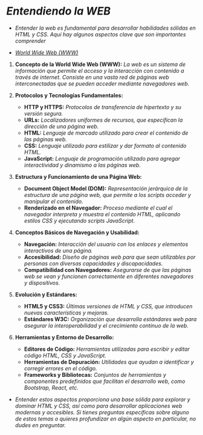 <!-- Author: Daniel Benjamin Perez Morales -->
<!-- GitHub: https://github.com/DanielPerezMoralesDev13 -->
<!-- Email: danielperezdev@proton.me -->

# ***Entendiendo la WEB***

- *Entender la web es fundamental para desarrollar habilidades sólidas en HTML y CSS. Aquí hay algunos aspectos clave que son importantes comprender*

- *[World Wide Web (WWW)](https://en.wikipedia.org/wiki/World_Wide_Web "https://en.wikipedia.org/wiki/World_Wide_Web")*

1. **Concepto de la World Wide Web (WWW):** *La web es un sistema de información que permite el acceso y la interacción con contenido a través de internet. Consiste en una vasta red de páginas web interconectadas que se pueden acceder mediante navegadores web.*

2. **Protocolos y Tecnologías Fundamentales:**
   - **HTTP y HTTPS:** *Protocolos de transferencia de hipertexto y su versión segura.*
   - **URLs:** *Localizadores uniformes de recursos, que especifican la dirección de una página web.*
   - **HTML:** *Lenguaje de marcado utilizado para crear el contenido de las páginas web.*
   - **CSS:** *Lenguaje utilizado para estilizar y dar formato al contenido HTML.*
   - **JavaScript:** *Lenguaje de programación utilizado para agregar interactividad y dinamismo a las páginas web.*

3. **Estructura y Funcionamiento de una Página Web:**
   - **Document Object Model (DOM):** *Representación jerárquica de la estructura de una página web, que permite a los scripts acceder y manipular el contenido.*
   - **Renderizado en el Navegador:** *Proceso mediante el cual el navegador interpreta y muestra el contenido HTML, aplicando estilos CSS y ejecutando scripts JavaScript.*

4. **Conceptos Básicos de Navegación y Usabilidad:**
   - **Navegación:** *Interacción del usuario con los enlaces y elementos interactivos de una página.*
   - **Accesibilidad:** *Diseño de páginas web para que sean utilizables por personas con diversas capacidades y discapacidades.*
   - **Compatibilidad con Navegadores:** *Asegurarse de que las páginas web se vean y funcionen correctamente en diferentes navegadores y dispositivos.*

5. **Evolución y Estándares:**
   - **HTML5 y CSS3:** *Últimas versiones de HTML y CSS, que introducen nuevas características y mejoras.*
   - **Estándares W3C:** *Organización que desarrolla estándares web para asegurar la interoperabilidad y el crecimiento continuo de la web.*

6. **Herramientas y Entorno de Desarrollo:**
   - **Editores de Código:** *Herramientas utilizadas para escribir y editar código HTML, CSS y JavaScript.*
   - **Herramientas de Depuración:** *Utilidades que ayudan a identificar y corregir errores en el código.*
   - **Frameworks y Bibliotecas:** *Conjuntos de herramientas y componentes predefinidos que facilitan el desarrollo web, como Bootstrap, React, etc.*

- *Entender estos aspectos proporciona una base sólida para explorar y dominar HTML y CSS, así como para desarrollar aplicaciones web modernas y accesibles. Si tienes preguntas específicas sobre alguno de estos temas o quieres profundizar en algún aspecto en particular, no dudes en preguntar.*
